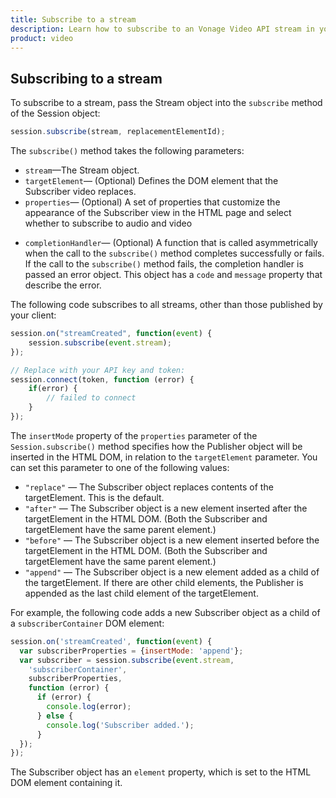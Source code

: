 ```yaml
---
title: Subscribe to a stream
description: Learn how to subscribe to an Vonage Video API stream in your web application. Once you have connected to a session, you can subscribe to a stream to view video, audio, and signalling data.
product: video
---
```


## Subscribing to a stream

To subscribe to a stream, pass the Stream object into the `subscribe` method of the Session object:

```js
session.subscribe(stream, replacementElementId);
```

The `subscribe()` method takes the following parameters:

* `stream`—The Stream object.
* `targetElement`— (Optional) Defines the DOM element that the Subscriber video replaces.
* `properties`— (Optional) A set of properties that customize the appearance of the Subscriber view in the HTML page and select whether to subscribe to audio and video 

<!-- OPT-TODO: (see [Customizing the UI](/developer/guides/customize-ui/js/)) -->

<!-- OPT-TODO: (see [Adjusting audio and video](/developer/guides/audio-video/js/)). -->

* `completionHandler`— (Optional) A function that is called asymmetrically when the call to the `subscribe()` method completes successfully or fails. If the call to the `subscribe()` method fails, the completion handler is passed an error object. This object has a `code` and `message` property that describe the error.

The following code subscribes to all streams, other than those published by your client:

```js
session.on("streamCreated", function(event) {
    session.subscribe(event.stream);
});

// Replace with your API key and token:
session.connect(token, function (error) {
    if(error) {
        // failed to connect
    }
});
```

The `insertMode` property of the `properties` parameter of the `Session.subscribe()` method specifies how the Publisher object will be inserted in the HTML DOM, in relation to the `targetElement` parameter. You can set this parameter to one of the following values:

* `"replace"` — The Subscriber object replaces contents of the targetElement. This is the default.
* `"after"` — The Subscriber object is a new element inserted after the targetElement in the HTML DOM. (Both the Subscriber and targetElement have the same parent element.)
* `"before"` — The Subscriber object is a new element inserted before the targetElement in the HTML DOM. (Both the Subscriber and targetElement have the same parent element.)
* `"append"` — The Subscriber object is a new element added as a child of the targetElement. If there are other child elements, the Publisher is appended as the last child element of the targetElement.

For example, the following code adds a new Subscriber object as a child of a `subscriberContainer` DOM element:

```js
session.on('streamCreated', function(event) {
  var subscriberProperties = {insertMode: 'append'};
  var subscriber = session.subscribe(event.stream,
    'subscriberContainer',
    subscriberProperties,
    function (error) {
      if (error) {
        console.log(error);
      } else {
        console.log('Subscriber added.');
      }
  });
});
```

The Subscriber object has an `element` property, which is set to the HTML DOM element containing it.
